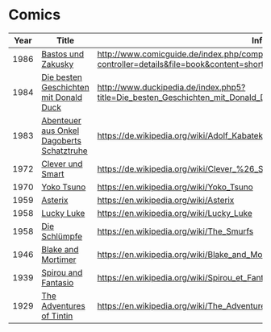 # Comics

 Year | Title | Info 
------|-------|------
1986|[Bastos und Zakusky](https://www.amazon.de/Bastos-Zakusky-Bd-Auf-Flucht/dp/3924623058/?tag=maierandi-21)|http://www.comicguide.de/index.php/component/comicguide/?controller=details&file=book&content=short&comment=short&display=long&id=2193
1984|[Die besten Geschichten mit Donald Duck](https://www.amazon.de/besten-Geschichten-Donald-Klassik-grosse/dp/B002D3E594/?tag=maierandi-21)|http://www.duckipedia.de/index.php5?title=Die_besten_Geschichten_mit_Donald_Duck_-_Klassik_Album
1983|[Abenteuer aus Onkel Dagoberts Schatztruhe](https://www.amazon.de/Alle-Abenteuer-Onkel-Dagoberts-Schatztruhe/dp/3770438469/?tag=maierandi-21)|https://de.wikipedia.org/wiki/Adolf_Kabatek
1972|[Clever und Smart](https://www.amazon.de/Clever-Smart-Nr-Asphalt-Safari-Jubil%C3%A4ums-Nachdruck/dp/B00SHC4B7G/?tag=maierandi-21)|https://de.wikipedia.org/wiki/Clever_%26_Smart
1970|[Yoko Tsuno](https://www.amazon.de/Yoko-Tsuno-Bd-11-Die-Zeitspirale/dp/3551021317/?tag=maierandi-21)|https://en.wikipedia.org/wiki/Yoko_Tsuno
1959|[Asterix](https://www.amazon.de/Asterix-01-Gallier-René-Goscinny/dp/3770436016/?tag=maierandi-21)|https://en.wikipedia.org/wiki/Asterix
1958|[Lucky Luke](https://www.amazon.de/Lucky-Luke-15-Die-Postkutsche/dp/3770401263/?tag=maierandi-21)|https://en.wikipedia.org/wiki/Lucky_Luke
1958|[Die Schlümpfe](https://www.amazon.de/Schlümpfe-Die-Band-Blauschlümpfe-Schwarzschlümpfe/dp/3868699554/?tag=maierandi-21)|https://en.wikipedia.org/wiki/The_Smurfs
1946|[Blake and Mortimer](https://www.amazon.de/Die-Abenteuer-Blake-Mortimer-Band/dp/3551019975/?tag=maierandi-21)| https://en.wikipedia.org/wiki/Blake_and_Mortimer
1939|[Spirou and Fantasio](https://www.amazon.de/Spirou-Fantasio-01-Zauberer-Rummelsdorf/dp/3551772010/?tag=maierandi-21)|https://en.wikipedia.org/wiki/Spirou_et_Fantasio
1929|[The Adventures of Tintin](https://www.amazon.de/Tim-Struppi-Band-Lande-Sowjets/dp/3551732205/?tag=maierandi-21)|https://en.wikipedia.org/wiki/The_Adventures_of_Tintin
